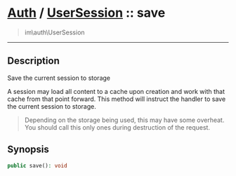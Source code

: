 # [Auth](auth.md) / [UserSession](auth-UserSession.md) :: save
 > im\auth\UserSession
____

## Description
Save the current session to storage

A session may load all content to a cache upon creation
and work with that cache from that point forward.
This method will instruct the handler to save the current session
to storage.

 > Depending on the storage being used, this may have some overheat. You should call this only ones during destruction of the request.  

## Synopsis
```php
public save(): void
```
